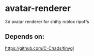 # avatar-renderer
3d avatar renderer for shitty roblox ripoffs

## Depends on:
https://github.com/C-Chads/tinygl
